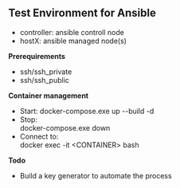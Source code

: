 ## Test Environment for Ansible 
- controller: ansible controll node
- hostX: ansible managed node(s)

**Prerequirements**

- ssh/ssh_private
- ssh/ssh_public

**Container management**
- Start: docker-compose.exe up --build -d
- Stop: <br> docker-compose.exe down
- Connect to: <br> docker exec -it \<CONTAINER> bash

**Todo**
- Build a key generator to automate the process





